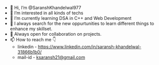 - 👋 Hi, I’m @SaranshKhandelwal977
- 👀 I’m interested in all kinds of techs 
- 🌱 I’m currently learning DSA in C++ and Web Development
- 👀 I always search for the new oppurtunities to learn different things to enhance my skillset.
- 🤝 Always open for collaboration on projects.
- 📫 How to reach me 👇
    - linkedin - https://www.linkedin.com/in/saransh-khandelwal-31866b1b0/
    - mail-id - ksaransh21@gmail.com 


<!---
SaranshKhandelwal977/SaranshKhandelwal977 is a ✨ special ✨ repository because its `README.md` (this file) appears on your GitHub profile.
You can click the Preview link to take a look at your changes.
--->

